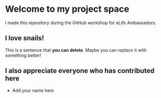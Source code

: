 # Welcome to my project space

I made this repository during the GitHub workshop for eLife Ambassadors.

## I love snails!

This is a sentence that **you can delete**. Maybe you can _replace_ it with something better!

## I also appreciate everyone who has contributed here

* Add your name here
